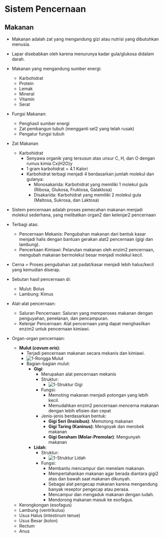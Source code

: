 # Sistem Pencernaan

## Makanan
- Makanan adalah zat yang mengandung gizi atau nutrisi yang dibutuhkan menusia.
- Lapar disebabkan oleh karena menurunya kadar gula/glukosa didalam darah.
- Makanan yang mengandung sumber energi:
    - Karbohidrat
    - Protein
    - Lemak
    - Mineral
    - Vitamin
    - Serat
- Fungsi Makanan:
    - Penghasil sumber energi
    - Zat pembangun tubuh (mengganti sel2 yang telah rusak)
    - Pengatur fungsi tubuh
- Zat Makanan
    - Karbohidrat
        - Senyawa organik yang tersusun atas unsur C, H, dan O dengan rumus kimia Cx(H2O)y
        - 1 gram karbohidrat = 4.1 Kalori
        - Karbohidrat terbagi menjadi 4 berdasarkan jumlah molekul dan gulanya:
            - Monosakarida: Karbohidrat yang memiliki 1 molekul gula (Ribosa, Glukosa, Fruktosa, Galaktosa)
            - Disakarida: Karbohidrat yang memiliki 2 molekul gula (Maltosa, Sukrosa, dan Laktosa)

- Sistem pencernaan adalah proses pemecahan makanan menjadi molekul sederhana, yang melibatkan organ2 dan kelenjar2 pencernaan
- Terbagi atas:
    - Pencernaan Mekanis: Pengubahan makanan dari bentuk kasar menjadi halis dengan bantuan gerakan alat2 pencernaan (gigi dan lambung).
    - Pencerkaan Kimiawi: Pelarutan makanan oleh enzim2 pencernaan, mengubah makanan bermolekul besar menjadi molekul kecil.
- Cerna = Proses pengubahan zat padat/kasar menjadi lebih halus/kecil yang kemudian diserap.
- Sebutan hasil pencernaan di:
    - Mulut: Bolus
    - Lambung: Kimus
- Alat-alat pencernaan:
    - Saluran Pencernaan: Saluran yang memperoses makanan dengan penguyahan, penelanan, dan pencampuran.
    - Kelenjar Pencernaan: Alat pencernaan yang dapat menghasilkan enzim2 untuk pencernaan kimiawi.
- Organ-organ pencernaan:
    - **Mulut (*cavum oris*)**:
        - Terjadi pencernaan makanan secara mekanis dan kimiawi.
        - ![1-Rongga Mulut](https://i.ibb.co/H2X2t9w/image.png)
        - Bagian-bagian mulut:
            - **Gigi**:
                - Merupakan alat pencernaan mekanis
                - Struktur: 
                    - ![1-Struktur Gigi](https://i.ibb.co/rGQqWNK/image.png)
                - Fungsi: 
                    - Memoting makanan menjadi potongan yang lebih kecil.
                    - Memudahkan enzim2 pencernaan mencerna makanan dengan lebih efisien dan cepat
                - Jenis-jenis berdasarkan bentuk:
                    - **Gigi Seri (Insisibus)**: Memotong makanan
                    - **Gigi Taring (Kaninus)**: Mengoyak dan merobek makanan
                    - **Gigi Geraham (Molar-Premolar)**: Mengunyah makanan
            - **Lidah**: 
                - Struktur:
                    - ![1-Struktur Lidah](https://i.ibb.co/h8rQBkH/image.png)
                - Fungsi:
                    - Membantu mencampur dan menelam makanan.
                    - Mempertahankan makanan agar berada diantara gigi2 atas dan bawah saat makanan dikunyah.
                    - Sebagai alat pengecap makanan karena mengandung banyak reseptor pengecap atau perasa.
                    - Mencampur dan mengaduk makanan dengan ludah.
                    - Mendorong makanan masuk ke esofagus.
    - Kerongkongan (esofagus)
    - Lambung (ventrikulus)
    - Usus Halus (intestinum tenue)
    - Usus Besar (kolon)
    - Rectum
    - Anus